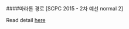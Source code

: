 ####마라톤 경로 [SCPC 2015 - 2차 예선 normal 2]
<p>Read detail <a href="https://www.codeground.org/practice/practiceProbView.do?probId=18">here</a></p>
